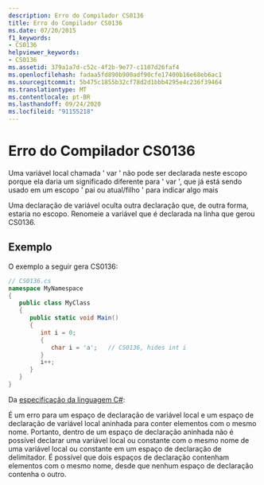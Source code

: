 ```yaml
---
description: Erro do Compilador CS0136
title: Erro do Compilador CS0136
ms.date: 07/20/2015
f1_keywords:
- CS0136
helpviewer_keywords:
- CS0136
ms.assetid: 379a1a7d-c52c-4f2b-9e77-c1107d26faf4
ms.openlocfilehash: fadaa5fd890b900adf90cfe17400b16e68eb6ac1
ms.sourcegitcommit: 5b475c1855b32cf78d2d1bbb4295e4c236f39464
ms.translationtype: MT
ms.contentlocale: pt-BR
ms.lasthandoff: 09/24/2020
ms.locfileid: "91155218"
---
```

# <a name="compiler-error-cs0136"></a>Erro do Compilador CS0136

Uma variável local chamada ' var ' não pode ser declarada neste escopo porque ela daria um significado diferente para ' var ', que já está sendo usado em um escopo ' pai ou atual/filho ' para indicar algo mais  
  
 Uma declaração de variável oculta outra declaração que, de outra forma, estaria no escopo. Renomeie a variável que é declarada na linha que gerou CS0136.  
  
## <a name="example"></a>Exemplo  

 O exemplo a seguir gera CS0136:  
  
```csharp
// CS0136.cs  
namespace MyNamespace  
{  
   public class MyClass  
   {  
      public static void Main()  
      {  
         int i = 0;  
         {  
            char i = 'a';   // CS0136, hides int i  
         }  
         i++;  
      }  
   }  
}  
```  
  
Da [especificação da linguagem C#](~/_csharplang/spec/basic-concepts.md#declarations):  
  
É um erro para um espaço de declaração de variável local e um espaço de declaração de variável local aninhada para conter elementos com o mesmo nome. Portanto, dentro de um espaço de declaração aninhada não é possível declarar uma variável local ou constante com o mesmo nome de uma variável local ou constante em um espaço de declaração de delimitador. É possível que dois espaços de declaração contenham elementos com o mesmo nome, desde que nenhum espaço de declaração contenha o outro.
